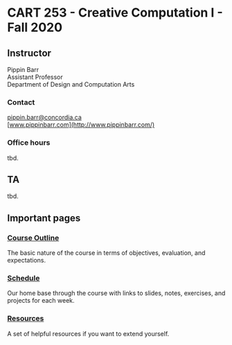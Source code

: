 # CART 253 - Creative Computation I - Fall 2020

## Instructor

Pippin Barr  
Assistant Professor  
Department of Design and Computation Arts  

### Contact
[pippin.barr@concordia.ca](mailto:pippin.barr@concordia.ca)  
[www.pippinbarr.com](http://www.pippinbarr.com/)  

### Office hours
tbd.

## TA
tbd.

## Important pages

### [Course Outline](course-information/outline.md)
The basic nature of the course in terms of objectives, evaluation, and expectations.

### [Schedule](course-information/schedule.md)
Our home base through the course with links to slides, notes, exercises, and projects for each week.

### [Resources](course-information/resources.md)
A set of helpful resources if you want to extend yourself.
